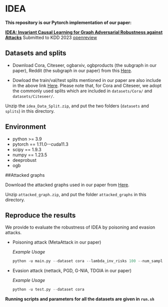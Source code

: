 # IDEA

**This repository is our Pytorch implementation of our paper:**

**[IDEA: Invariant Causal Learning for Graph Adversarial Robustness against Attacks](https://openreview.net/pdf?id=mQy_8YPulG)**
Submitted to KDD 2023  [openreview](https://openreview.net/forum?id=mQy_8YPulG)

## Datasets and splits

- Download  Cora, Citeseer, ogbarxiv, ogbproducts (the subgraph in our paper), Reddit (the subgraph in our paper) from this [Here](https://drive.google.com/file/d/1xD2GReVHaN7zUTSfM8lXDie9NtpiyP0g/view?usp=share_link).

- Dowload the train/val/test splits mentioned in our paper are also include in the above link [Here](https://drive.google.com/file/d/1xD2GReVHaN7zUTSfM8lXDie9NtpiyP0g/view?usp=share_link). Please note that, for Cora and Citeseer, we adopt the commonly used splits which are included in `datasets/Cora/` and `datasets/Citeseer/`.

Unzip the  `idea_Data_Split.zip`, and put the two folders (`datasets` and `splits`) in this directory.



## Environment

- python >= 3.9
- pytorch == 1.11.0--cuda11.3
- scipy == 1.9.3
- numpy == 1.23.5
- deeprobust
- ogb




##Attacked graphs 

Download the attacked graphs used in our paper from [Here](https://drive.google.com/file/d/1fcpPBgSF_Kkexx4egSN8ShqArWByh1Fl/view?usp=share_link). 

Unzip `attacked_graph.zip`, and put the folder `attacked_graphs` in this directory.



## Reproduce the results

We provide to evaluate the robustness of IDEA by poisoning and evasion attacks.

- Poisoning attack (MetaAttack in our paper)

  *Example Usage*

  ```python
  python -u main.py --dataset cora --lambda_inv_risks 100 --num_sample 2 --perturb_size 1e-4 
  ```


- Evasion attack (nettack, PGD, G-NIA, TDGIA in our paper)

  *Example Usage*

  ```python
  python -u test.py --dataset cora
  ```
  



**Running scripts and parameters for all the datasets are given in `run.sh`**



